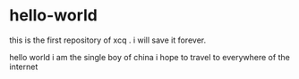 # hello-world
this is the first repository of xcq . i will save it forever.

hello world
i am the single boy of china
i hope to travel to everywhere of the internet
